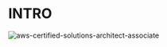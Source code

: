 



# INTRO
![aws-certified-solutions-architect-associate](https://github.com/shchae04/shchae04.github.io/assets/94516539/5748cd32-5b09-4202-9c76-8056ded2338d)
